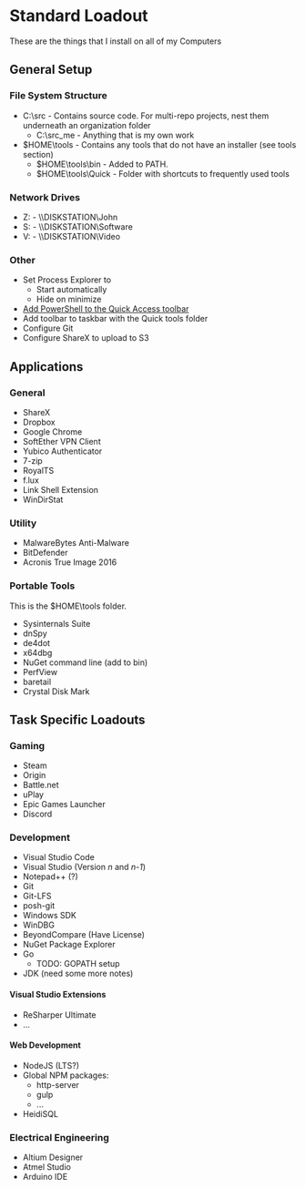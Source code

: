 # Standard Loadout

These are the things that I install on all of my Computers

## General Setup

### File System Structure
* C:\src - Contains source code. For multi-repo projects, nest them underneath an organization folder
  * C:\src\_me - Anything that is my own work
* $HOME\tools - Contains any tools that do not have an installer (see tools section)
  * $HOME\tools\bin - Added to PATH.
  * $HOME\tools\Quick - Folder with shortcuts to frequently used tools

### Network Drives
* Z: - \\\\DISKSTATION\John
* S: - \\\\DISKSTATION\Software
* V: - \\\\DISKSTATION\Video

### Other
* Set Process Explorer to
  * Start automatically
  * Hide on minimize
* [Add PowerShell to the Quick Access toolbar](http://i.imgur.com/i9c4Zsw.png)
* Add toolbar to taskbar with the Quick tools folder
* Configure Git
* Configure ShareX to upload to S3

## Applications

### General
* ShareX
* Dropbox
* Google Chrome
* SoftEther VPN Client
* Yubico Authenticator
* 7-zip
* RoyalTS
* f.lux
* Link Shell Extension
* WinDirStat

### Utility
* MalwareBytes Anti-Malware
* BitDefender
* Acronis True Image 2016

### Portable Tools
This is the $HOME\tools folder.

* Sysinternals Suite
* dnSpy
* de4dot
* x64dbg
* NuGet command line (add to bin)
* PerfView
* baretail
* Crystal Disk Mark

## Task Specific Loadouts

### Gaming
* Steam
* Origin
* Battle.net
* uPlay
* Epic Games Launcher
* Discord

### Development
* Visual Studio Code
* Visual Studio (Version _n_ and _n-1_)
* Notepad++ (?)
* Git
* Git-LFS
* posh-git
* Windows SDK
* WinDBG
* BeyondCompare (Have License)
* NuGet Package Explorer
* Go
  * TODO: GOPATH setup
* JDK (need some more notes)

#### Visual Studio Extensions
* ReSharper Ultimate
* ...

#### Web Development
* NodeJS (LTS?)
* Global NPM packages:
  * http-server
  * gulp
  * ...
* HeidiSQL

### Electrical Engineering
* Altium Designer
* Atmel Studio
* Arduino IDE
